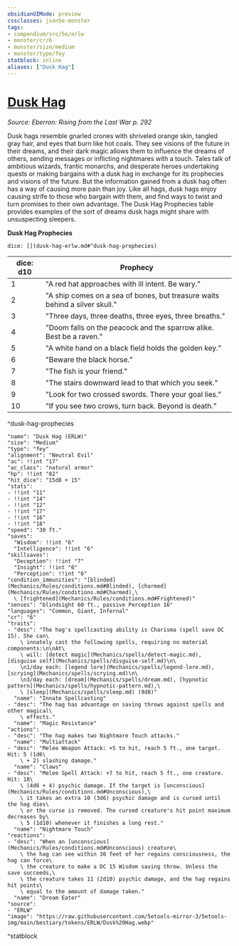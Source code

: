 ```yaml
---
obsidianUIMode: preview
cssclasses: json5e-monster
tags:
- compendium/src/5e/erlw
- monster/cr/6
- monster/size/medium
- monster/type/fey
statblock: inline
aliases: ["Dusk Hag"]
---
```

# [Dusk Hag](Mechanics\bestiary\fey/dusk-hag-erlw.md)
*Source: Eberron: Rising from the Last War p. 292*  

Dusk hags resemble gnarled crones with shriveled orange skin, tangled gray hair, and eyes that burn like hot coals. They see visions of the future in their dreams, and their dark magic allows them to influence the dreams of others, sending messages or inflicting nightmares with a touch. Tales talk of ambitious wizards, frantic monarchs, and desperate heroes undertaking quests or making bargains with a dusk hag in exchange for its prophecies and visions of the future. But the information gained from a dusk hag often has a way of causing more pain than joy. Like all hags, dusk hags enjoy causing strife to those who bargain with them, and find ways to twist and turn promises to their own advantage. The Dusk Hag Prophecies table provides examples of the sort of dreams dusk hags might share with unsuspecting sleepers.

**Dusk Hag Prophecies**

`dice: [](dusk-hag-erlw.md#^dusk-hag-prophecies)`

| dice: d10 | Prophecy |
|-----------|----------|
| 1 | "A red hat approaches with ill intent. Be wary." |
| 2 | "A ship comes on a sea of bones, but treasure waits behind a silver skull." |
| 3 | "Three days, three deaths, three eyes, three breaths." |
| 4 | "Doom falls on the peacock and the sparrow alike. Best be a raven." |
| 5 | "A white hand on a black field holds the golden key." |
| 6 | "Beware the black horse." |
| 7 | "The fish is your friend." |
| 8 | "The stairs downward lead to that which you seek." |
| 9 | "Look for two crossed swords. There your goal lies." |
| 10 | "If you see two crows, turn back. Beyond is death." |
^dusk-hag-prophecies

```statblock
"name": "Dusk Hag (ERLW)"
"size": "Medium"
"type": "fey"
"alignment": "Neutral Evil"
"ac": !!int "17"
"ac_class": "natural armor"
"hp": !!int "82"
"hit_dice": "15d8 + 15"
"stats":
- !!int "11"
- !!int "14"
- !!int "12"
- !!int "17"
- !!int "16"
- !!int "18"
"speed": "30 ft."
"saves":
  "Wisdom": !!int "6"
  "Intelligence": !!int "6"
"skillsaves":
  "Deception": !!int "7"
  "Insight": !!int "6"
  "Perception": !!int "6"
"condition_immunities": "[blinded](Mechanics/Rules/conditions.md#Blinded), [charmed](Mechanics/Rules/conditions.md#Charmed),\
  \ [frightened](Mechanics/Rules/conditions.md#Frightened)"
"senses": "blindsight 60 ft., passive Perception 16"
"languages": "Common, Giant, Infernal"
"cr": "6"
"traits":
- "desc": "The hag's spellcasting ability is Charisma (spell save DC 15). She can\
    \ innately cast the following spells, requiring no material components:\n\nAt\
    \ will: [detect magic](Mechanics/spells/detect-magic.md), [disguise self](Mechanics/spells/disguise-self.md)\n\
    \n1/day each: [legend lore](Mechanics/spells/legend-lore.md), [scrying](Mechanics/spells/scrying.md)\n\
    \n3/day each: [dream](Mechanics/spells/dream.md), [hypnotic pattern](Mechanics/spells/hypnotic-pattern.md),\
    \ [sleep](Mechanics/spells/sleep.md) (9d8)"
  "name": "Innate Spellcasting"
- "desc": "The hag has advantage on saving throws against spells and other magical\
    \ effects."
  "name": "Magic Resistance"
"actions":
- "desc": "The hag makes two Nightmare Touch attacks."
  "name": "Multiattack"
- "desc": "Melee Weapon Attack: +5 to hit, reach 5 ft., one target. Hit: 5 (1d6\
    \ + 2) slashing damage."
  "name": "Claws"
- "desc": "Melee Spell Attack: +7 to hit, reach 5 ft., one creature. Hit: 18\
    \ (4d6 + 4) psychic damage. If the target is [unconscious](Mechanics/Rules/conditions.md#Unconscious),\
    \ it takes an extra 10 (3d6) psychic damage and is cursed until the hag dies\
    \ or the curse is removed. The cursed creature's hit point maximum decreases by\
    \ 5 (1d10) whenever it finishes a long rest."
  "name": "Nightmare Touch"
"reactions":
- "desc": "When an [unconscious](Mechanics/Rules/conditions.md#Unconscious) creature\
    \ the hag can see within 30 feet of her regains consciousness, the hag can force\
    \ the creature to make a DC 15 Wisdom saving throw. Unless the save succeeds,\
    \ the creature takes 11 (2d10) psychic damage, and the hag regains hit points\
    \ equal to the amount of damage taken."
  "name": "Dream Eater"
"source":
- "ERLW"
"image": "https://raw.githubusercontent.com/5etools-mirror-3/5etools-img/main/bestiary/tokens/ERLW/Dusk%20Hag.webp"
```
^statblock